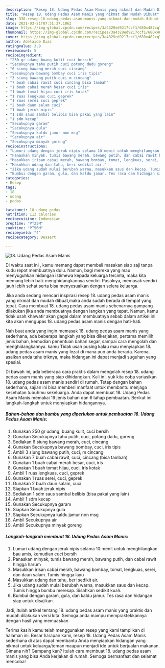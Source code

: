 ```yaml
---
description: "Resep 18. Udang Pedas Asam Manis yang nikmat dan Mudah Dibuat"
title: "Resep 18. Udang Pedas Asam Manis yang nikmat dan Mudah Dibuat"
slug: 338-resep-18-udang-pedas-asam-manis-yang-nikmat-dan-mudah-dibuat
date: 2021-03-21T07:51:37.106Z
image: https://img-global.cpcdn.com/recipes/3a4329ed9217ccf1/680x482cq70/18-udang-pedas-asam-manis-foto-resep-utama.jpg
thumbnail: https://img-global.cpcdn.com/recipes/3a4329ed9217ccf1/680x482cq70/18-udang-pedas-asam-manis-foto-resep-utama.jpg
cover: https://img-global.cpcdn.com/recipes/3a4329ed9217ccf1/680x482cq70/18-udang-pedas-asam-manis-foto-resep-utama.jpg
author: Adelaide Diaz
ratingvalue: 3.8
reviewcount: 5
recipeingredient:
- "250 gr udang buang kulit cuci bersih"
- "Secukupnya tahu putih cuci potong dadu goreng"
- "6 siung bawang merah cuci cincang"
- "Secukupnya bawang bombay cuci iris tipis"
- "3 siung bawang putih cuci m cincang"
- "7 buah cabai rawit cuci cincang bisa tambah"
- "1 buah cabai merah besar cuci iris"
- "1 buah tomat hijau cuci iris kotak"
- "1 ruas lengkuas cuci geprek"
- "1 ruas serei cuci geprek"
- "2 buah daun salam cuci"
- "1 buah jeruk nipis"
- "1 sdm saus sambal belibis bisa pakai yang lain"
- "1 sdm kecap"
- "Secukupnya garam"
- "Secukupnya gula"
- "Secukupnya kaldu jamur non msg"
- "Secukupnya air"
- "Secukupnya minyak goreng"
recipeinstructions:
- "Lumuri udang dengan jeruk nipis selama 10 menit untuk menghilangkan bau amis, kemudian cuci bersih"
- "Panaskan minyak, tumis bawang merah, bawang putih, dan cabai rawit hingga harum"
- "Masukkan irisan cabai merah, bawang bombay, tomat, lengkuas, serei, dan daun salam. Tumis hingga layu"
- "Masukkan udang dan tahu, beri sedikit air."
- "Jika udang sudah mulai berubah warna, masukkan saus dan kecap. Tumis hingga bumbu meresap. Sisahkan sedikit kuah."
- "Bumbui dengan garam, gula, dan kaldu jamur. Tes rasa dan hidangan siap untuk disajikan."
categories:
- Resep
tags:
- 18
- udang
- pedas

katakunci: 18 udang pedas 
nutrition: 113 calories
recipecuisine: Indonesian
preptime: "PT25M"
cooktime: "PT56M"
recipeyield: "4"
recipecategory: Dessert

---
```



![18. Udang Pedas Asam Manis](https://img-global.cpcdn.com/recipes/3a4329ed9217ccf1/680x482cq70/18-udang-pedas-asam-manis-foto-resep-utama.jpg)

Di waktu  saat ini , kamu memang dapat membeli masakan siap saji tanpa kudu repot membuatnya dulu. Namun, bagi mereka yang mau menyuguhkan hidangan istimewa kepada keluarga tercinta, maka kita memang lebih baik menghidangkannya sendiri. Pasalnya, memasak sendiri jauh lebih sehat serta bisa menyesuaikan dengan selera keluarga.

Jika anda sedang mencari inspirasi resep 18. udang pedas asam manis yang nikmat dan mudah dibuat,maka anda sudah berada di tempat yang tepat. Cara membuat 18. udang pedas asam manis  sebenarnya gampang dilakukan jika anda membuatnya dengan langkah yang tepat. Namun, kamu tidak usah khawatir akan gagal dalam membuatnya 
sebab dalam artikel ini kita akan mengupas 18. udang pedas asam manis dengan hati-hati.  



Nah buat anda yang ingin memasak 18. udang pedas asam manis yang sederhana, ada beberapa langkah yang bisa dikerjakan, pertama memilih jenis bahan, kemudian penentuan bahan segar, sampai cara mengolah dan menghidangkannya. kamu Tidak usah pusing kalau mau menyiapkan 18. udang pedas asam manis yang lezat di mana pun anda berada. Karena, asalkan anda  tahu triknya, maka hidangan ini dapat menjadi suguhan yang spesial.

Di bawah ini, ada beberapa cara praktis  dalam mengolah resep 18. udang pedas asam manis yang siap dihidangkan. Kali ini, yuk kita coba variasikan 18. udang pedas asam manis sendiri di rumah. Tetap dengan bahan sederhana, sajian ini bisa memberi manfaat untuk membantu menjaga kesehatan tubuhmu sekeluarga. Anda dapat membuat 18. Udang Pedas Asam Manis memakai 19 jenis bahan dan 6 tahap pembuatan. Berikut ini langkah-langkah untuk menyiapkan hidangannya.

<!--inarticleads1-->

##### Bahan-bahan dan bumbu yang diperlukan untuk pembuatan 18. Udang Pedas Asam Manis:

1. Gunakan 250 gr udang, buang kulit, cuci bersih
1. Gunakan Secukupnya tahu putih, cuci, potong dadu, goreng
1. Sediakan 6 siung bawang merah, cuci, cincang
1. Gunakan Secukupnya bawang bombay, cuci, iris tipis
1. Ambil 3 siung bawang putih, cuci, m cincang
1. Gunakan 7 buah cabai rawit, cuci, cincang (bisa tambah)
1. Gunakan 1 buah cabai merah besar, cuci, iris
1. Gunakan 1 buah tomat hijau, cuci, iris kotak
1. Ambil 1 ruas lengkuas, cuci, geprek
1. Gunakan 1 ruas serei, cuci, geprek
1. Gunakan 2 buah daun salam, cuci
1. Siapkan 1 buah jeruk nipis
1. Sediakan 1 sdm saus sambal belibis (bisa pakai yang lain)
1. Ambil 1 sdm kecap
1. Gunakan Secukupnya garam
1. Siapkan Secukupnya gula
1. Siapkan Secukupnya kaldu jamur non msg
1. Ambil Secukupnya air
1. Ambil Secukupnya minyak goreng




<!--inarticleads2-->

##### Langkah-langkah membuat 18. Udang Pedas Asam Manis:

1. Lumuri udang dengan jeruk nipis selama 10 menit untuk menghilangkan bau amis, kemudian cuci bersih
1. Panaskan minyak, tumis bawang merah, bawang putih, dan cabai rawit hingga harum
1. Masukkan irisan cabai merah, bawang bombay, tomat, lengkuas, serei, dan daun salam. Tumis hingga layu
1. Masukkan udang dan tahu, beri sedikit air.
1. Jika udang sudah mulai berubah warna, masukkan saus dan kecap. Tumis hingga bumbu meresap. Sisahkan sedikit kuah.
1. Bumbui dengan garam, gula, dan kaldu jamur. Tes rasa dan hidangan siap untuk disajikan.




Jadi, itulah artikel tentang  18. udang pedas asam manis  yang praktis dan mudah dilakukan versi kita. Semoga anda mampu mempraktekkannya dengan hasil yang memuaskan. 

Terima kasih kamu telah menggunakan resep yang kami tampilkan di halaman ini. Besar harapan kami, resep  18. Udang Pedas Asam Manis sederhana di atas dapat membantu Anda menyiapkan hidangan yang nikmat untuk keluarga/teman maupun menjadi ide untuk berjualan makanan. Gimana nih? Gampang kan? Itulah cara membuat 18. udang pedas asam manis yang bisa Anda kerjakan di rumah. Semoga bermanfaat dan selamat mencoba!

